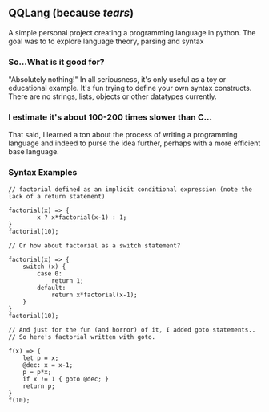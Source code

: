 ## QQLang (because _tears_)
A simple personal project creating a programming language in python. The goal was to to explore language theory, parsing and syntax

### So...What is it good for?
"Absolutely nothing!"
In all seriousness, it's only useful as a toy or educational example. It's fun trying to define your own syntax constructs.
There are no strings, lists, objects or other datatypes currently. 


### I estimate it's about 100-200 times slower than C...

That said, I learned a ton about the process of writing a programming language and indeed to purse the idea further, perhaps with a more efficient base language.

### Syntax Examples

```
// factorial defined as an implicit conditional expression (note the lack of a return statement)

factorial(x) => {
        x ? x*factorial(x-1) : 1; 
}
factorial(10);

// Or how about factorial as a switch statement?

factorial(x) => {
    switch (x) {
        case 0:
            return 1;
        default:
            return x*factorial(x-1);
    }
}
factorial(10);

// And just for the fun (and horror) of it, I added goto statements..
// So here's factorial written with goto.

f(x) => {
    let p = x;
    @dec: x = x-1;
    p = p*x;
    if x != 1 { goto @dec; }
    return p;
}
f(10);
```
